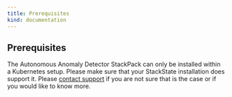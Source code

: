 ```yaml
---
title: Prerequisites
kind: documentation
---
```


## Prerequisites

The Autonomous Anomaly Detector StackPack can only be installed within a Kubernetes setup. Please make sure that your StackState installation does support it.
Please [contact support](https://www.stackstate.com/company/contact/) if you are not sure that is the case or if you would like to know more.

